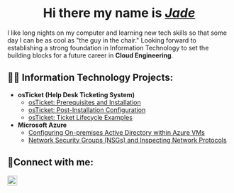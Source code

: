 <h1 align="center">Hi there my name is <i><a href= "https://www.linkedin.com/in/jade-blas-4751472b8/">Jade</a></i></h1>
I like long nights on my computer and learning new tech skills so that some day I can be as cool as "the guy in the chair." Looking forward to establishing a strong foundation in Information Technology to set the building blocks for a future career in <b>Cloud Engineering</b>.

<h2>👨‍💻 Information Technology Projects:</h2> 

- <b>osTicket (Help Desk Ticketing System)</b>
  - [osTicket: Prerequisites and Installation](https://github.com/jadeblas/osticket-prereqs)
  - [osTicket: Post-Installation Configuration](https://github.com/jadeblas/post-install-config)
  - [osTicket: Ticket Lifecycle Examples](https://github.com/jadeblas/ticket-lifecycle)
- <b>Microsoft Azure</b>
  - [Configuring On-premises Active Directory within Azure VMs](https://github.com/jadeblas/configure-ad)
  - [Network Security Groups (NSGs) and Inspecting Network Protocols](https://github.com/jadeblas/azure-network-protocols)

<h2>🤳Connect with me:</h2>

[<img align="left" alt="Josh | LinkedIn" width="22px" src="https://cdn.jsdelivr.net/npm/simple-icons@v3/icons/linkedin.svg" />][linkedin]

[linkedin]: https://linkedin.com/in/Josh
